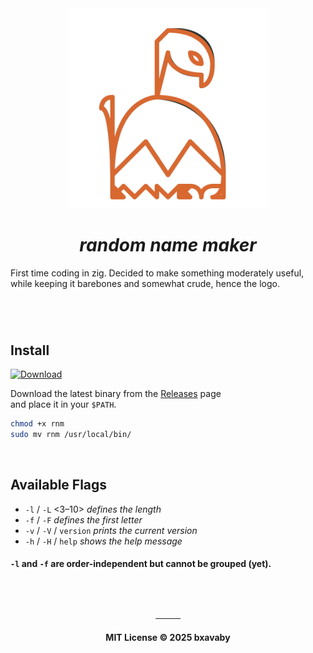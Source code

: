 <div align="center">

<img src="assets/rnml.svg" width="320" alt="rnm logo" />

# _random name maker_

<div align="left">

First time coding in zig. Decided to make something moderately useful, while keeping it barebones and somewhat crude, hence the logo.

#

<br>

## Install

[![Download](https://img.shields.io/badge/release-latest-black?style=flat-square)](../../releases/latest)

Download the latest binary from the [Releases](../../releases/latest) page  
and place it in your `$PATH`.

```bash
chmod +x rnm
sudo mv rnm /usr/local/bin/
```

<br>

## Available Flags

- `-l` / `-L` <3–10> _defines the length_  
- `-f` / `-F` <char> _defines the first letter_  
- `-v` / `-V` / `version` _prints the current version_  
- `-h` / `-H` / `help` _shows the help message_

#### `-l` and `-f` are order-independent but cannot be grouped (yet).

</div>

#

<br>

<div align="center">

────

**MIT License © 2025 bxavaby**

</div>
